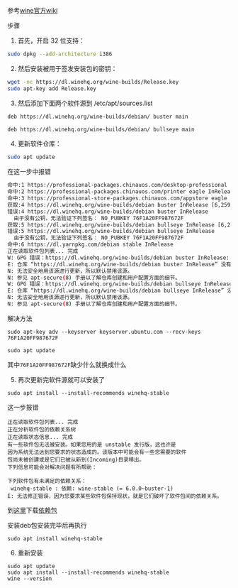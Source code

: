 参考[wine官方wiki](https://wiki.winehq.org/Debian_zhcn)

步骤
1. 首先，开启 32 位支持：
```bash
sudo dpkg --add-architecture i386
```
2. 然后安装被用于签发安装包的密钥：
```bash
wget -nc https://dl.winehq.org/wine-builds/Release.key
sudo apt-key add Release.key
```

3. 然后添加下面两个软件源到 /etc/apt/sources.list 
```bash
deb https://dl.winehq.org/wine-builds/debian/ buster main 

deb https://dl.winehq.org/wine-builds/debian/ bullseye main 
```

4. 更新软件仓库：
```bash
sudo apt update
```

在这一步中报错
```bash
命中:1 https://professional-packages.chinauos.com/desktop-professional eagle InRelease
命中:2 https://professional-packages.chinauos.com/printer eagle InRelease
命中:3 https://professional-store-packages.chinauos.com/appstore eagle InRelease
获取:4 https://dl.winehq.org/wine-builds/debian buster InRelease [6,259 B]    
错误:4 https://dl.winehq.org/wine-builds/debian buster InRelease              
  由于没有公钥，无法验证下列签名： NO_PUBKEY 76F1A20FF987672F
获取:5 https://dl.winehq.org/wine-builds/debian bullseye InRelease [6,262 B]                    
错误:5 https://dl.winehq.org/wine-builds/debian bullseye InRelease                              
  由于没有公钥，无法验证下列签名： NO_PUBKEY 76F1A20FF987672F
命中:6 https://dl.yarnpkg.com/debian stable InRelease
正在读取软件包列表... 完成                       
W: GPG 错误：https://dl.winehq.org/wine-builds/debian buster InRelease: 由于没有公钥，无法验证下列签名： NO_PUBKEY 76F1A20FF987672F
E: 仓库 “https://dl.winehq.org/wine-builds/debian buster InRelease” 没有数字签名。
N: 无法安全地用该源进行更新，所以默认禁用该源。
N: 参见 apt-secure(8) 手册以了解仓库创建和用户配置方面的细节。
W: GPG 错误：https://dl.winehq.org/wine-builds/debian bullseye InRelease: 由于没有公钥，无法验证下列签名： NO_PUBKEY 76F1A20FF987672F
E: 仓库 “https://dl.winehq.org/wine-builds/debian bullseye InRelease” 没有数字签名。
N: 无法安全地用该源进行更新，所以默认禁用该源。
N: 参见 apt-secure(8) 手册以了解仓库创建和用户配置方面的细节。
```

解决方法
```
sudo apt-key adv --keyserver keyserver.ubuntu.com --recv-keys 76F1A20FF987672F

sudo apt update
```
其中`76F1A20FF987672F`缺少什么就换成什么

5. 再次更新完软件源就可以安装了

```
sudo apt install --install-recommends winehq-stable
```
这一步报错
```
正在读取软件包列表... 完成
正在分析软件包的依赖关系树       
正在读取状态信息... 完成       
有一些软件包无法被安装。如果您用的是 unstable 发行版，这也许是
因为系统无法达到您要求的状态造成的。该版本中可能会有一些您需要的软件
包尚未被创建或是它们已被从新到(Incoming)目录移出。
下列信息可能会对解决问题有所帮助：

下列软件包有未满足的依赖关系：
 winehq-stable : 依赖: wine-stable (= 6.0.0~buster-1)
E: 无法修正错误，因为您要求某些软件包保持现状，就是它们破坏了软件包间的依赖关系。
```
到[这里](https://download.opensuse.org/repositories/Emulators:/Wine:/Debian/Debian_10/i386/)下载[依赖包](https://download.opensuse.org/repositories/Emulators:/Wine:/Debian/Debian_10/i386/libfaudio0_20.01-0~buster_i386.deb)

安装deb包安装完毕后再执行

```
sudo apt install winehq-stable
```

6. 重新安装

```
sudo apt update
sudo apt install --install-recommends winehq-stable
wine --version
```
